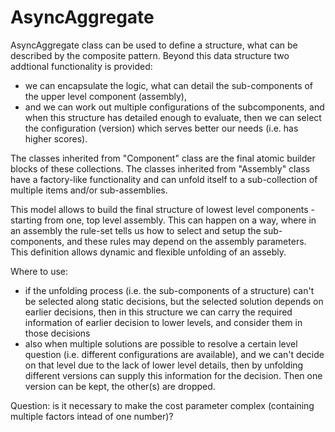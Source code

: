 # AsyncAggregate

AsyncAggregate class can be used to define a structure, what can be described by the composite pattern. 
Beyond this data structure two addtional functionality is provided: 
- we can encapsulate the logic, what can detail the sub-components of the upper level component (assembly),
- and we can work out multiple configurations of the subcomponents, and when this structure has detailed enough to evaluate, then we can select the configuration (version) which serves better our needs (i.e. has higher scores).

The classes inherited from "Component" class are the final atomic builder blocks of these collections. 
The classes inherited from "Assembly" class have a factory-like functionality and can unfold itself to a sub-collection of multiple items and/or sub-assemblies.

This model allows to build the final structure of lowest level components - starting from one, top level assembly. This can happen on a way, where in an assembly the rule-set tells us how to select and setup the sub-components, and these rules may depend on the assembly parameters. This definition allows dynamic and flexible unfolding of an assebly.

Where to use:
- if the unfolding process (i.e. the sub-components of a structure) can't be selected along static decisions, but the selected solution depends on earlier decisions, then in this structure we can carry the required information of earlier decision to lower levels, and consider them in those decisions
- also when multiple solutions are possible to resolve a certain level question (i.e. different configurations are available), and we can't decide on that level due to the lack of lower level details, then by unfolding different versions can supply this information for the decision. Then one version can be kept, the other(s) are dropped.


Question: is it necessary to make the cost parameter complex (containing multiple factors intead of one number)?
